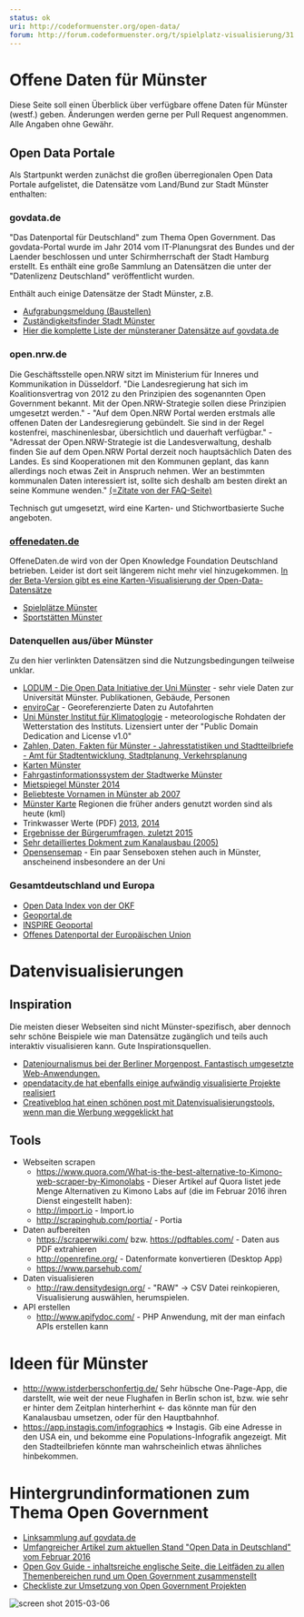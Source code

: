 ```yaml
---
status: ok
uri: http://codeformuenster.org/open-data/
forum: http://forum.codeformuenster.org/t/spielplatz-visualisierung/31
---
```


# Offene Daten für Münster

Diese Seite soll einen Überblick über verfügbare offene Daten für Münster (westf.) geben. Änderungen werden gerne per Pull Request angenommen. Alle Angaben ohne Gewähr.

## Open Data Portale

Als Startpunkt werden zunächst die großen überregionalen Open Data Portale aufgelistet, die Datensätze vom Land/Bund zur Stadt Münster enthalten:

### govdata.de

"Das Datenportal für Deutschland" zum Thema Open Government.
Das govdata-Portal wurde im Jahr 2014 vom IT-Planungsrat des Bundes und der Laender beschlossen und unter Schirmherrschaft der Stadt Hamburg erstellt. Es enthält eine große Sammlung an Datensätzen die unter der "Datenlizenz Deutschland" veröffentlicht wurden.

Enthält auch einige Datensätze der Stadt Münster, z.B.

- [Aufgrabungsmeldung (Baustellen)](https://www.govdata.de/suchen/-/details/aufgrabungsmeldung-stadt-munster)
- [Zuständigkeitsfinder Stadt Münster](https://www.govdata.de/suchen/-/details/zustandigkeitsfinder-der-stadt-munster)
- [Hier die komplette Liste der münsteraner Datensätze auf govdata.de](https://www.govdata.de/web/guest/suchen/-/searchresult/q/m%C3%BCnster)

### open.nrw.de

Die Geschäftsstelle open.NRW sitzt im Ministerium für Inneres und Kommunikation in Düsseldorf. "Die Landesregierung hat sich im Koalitionsvertrag von 2012 zu den Prinzipien des sogenannten Open Government bekannt. Mit der Open.NRW-Strategie sollen diese Prinzipien umgesetzt werden." - "Auf dem Open.NRW Portal werden erstmals alle offenen Daten der Landesregierung gebündelt. Sie sind in der Regel kostenfrei, maschinenlesbar, übersichtlich und dauerhaft verfügbar." - "Adressat der Open.NRW-Strategie ist die Landesverwaltung, deshalb finden Sie auf dem Open.NRW Portal derzeit noch hauptsächlich Daten des Landes. Es sind Kooperationen mit den Kommunen geplant, das kann allerdings noch etwas Zeit in Anspruch nehmen. Wer an bestimmten kommunalen Daten interessiert ist, sollte sich deshalb am besten direkt an seine Kommune wenden." [(=Zitate von der FAQ-Seite)](https://open.nrw/de/content/faq)

Technisch gut umgesetzt, wird eine Karten- und Stichwortbasierte Suche angeboten.

### [offenedaten.de](https://offenedaten.de)

OffeneDaten.de wird von der Open Knowledge Foundation Deutschland betrieben. Leider ist dort seit längerem nicht mehr viel hinzugekommen. [In der Beta-Version gibt es eine Karten-Visualisierung der Open-Data-Datensätze](https://beta.offenedaten.de/map)

- [Spielplätze Münster](https://offenedaten.de/dataset/muenster-spielpl-tze-in-m-nster)
- [Sportstätten Münster](https://offenedaten.de/dataset/muenster-sportst-tten-in-m-nster)

### Datenquellen aus/über Münster

Zu den hier verlinkten Datensätzen sind die Nutzungsbedingungen teilweise unklar.

- [LODUM - Die Open Data Initiative der Uni Münster](http://lodum.de/) - sehr viele Daten zur Universität Münster. Publikationen, Gebäude, Personen
- [enviroCar](https://envirocar.org/) - Georeferenzierte Daten zu Autofahrten
- [Uni Münster Institut für Klimatoglogie](http://www.uni-muenster.de/Klima/wetter/wetter.php) -  meteorologische Rohdaten der Wetterstation des Instituts. Lizensiert unter der "Public Domain Dedication and License v1.0"
- [Zahlen, Daten, Fakten für Münster - Jahresstatistiken und Stadtteilbriefe - Amt für Stadtentwicklung, Stadtplanung, Verkehrsplanung](http://www.muenster.de/stadt/stadtplanung/zahlen.html)
- [Karten Münster](http://www.muenster.de/stadt/stadtplanung/statistik.html)
- [Fahrgastinformationssystem der Stadtwerke Münster](http://www.stadtwerke-muenster.de/fis/)
- [Mietspiegel Münster 2014](http://www.wohnungsboerse.net/mietspiegel-Muenster/5389)
- [Beliebteste Vornamen in Münster ab 2007](http://www.stadt-muenster.de/standesamt/geburten/vorname.html)
- [Münster Karte](http://aa-zoo.de/muenster-map/) Regionen die früher anders genutzt worden sind als heute (kml)
- Trinkwasser Werte (PDF) [2013](https://www.stadtwerke-muenster.de/fileadmin/stwms/trinkwasser/produkte/dokumente/SWMS_Trinkwasseranalyse_2013.pdf), [2014](https://www.stadtwerke-muenster.de/fileadmin/stwms/trinkwasser/produkte/dokumente/SWMS_Trinkwasseranalyse_2014.pdf)
- [Ergebnisse der Bürgerumfragen, zuletzt 2015](http://www.stadt-muenster.de/stadtentwicklung/kommunale-umfragen.html)
- [Sehr detailliertes Dokment zum Kanalausbau (2005)](http://www.wsd-w.wsv.de/aktuelles/Planfeststellung/Planfeststellungsbeschluesse/Dateien_DEK_Los_11_und_12/Mappe2/_Erlaeuterungsbericht_UVU_Teil_4.1.pdf)
- [Opensensemap](http://www.opensensemap.org/) - Ein paar Senseboxen stehen auch in Münster, anscheinend insbesondere an der Uni

### Gesamtdeutschland und Europa

- [Open Data Index von der OKF](https://index.okfn.org/country/overview/Germany/)
- [Geoportal.de](http://www.geoportal.de/DE/Geoportal/geoportal.html?lang=de)
- [INSPIRE Geoportal](http://inspire-geoportal.ec.europa.eu/discovery/)
- [Offenes Datenportal der Europäischen Union](https://open-data.europa.eu)

# Datenvisualisierungen

## Inspiration

Die meisten dieser Webseiten sind nicht Münster-spezifisch, aber dennoch sehr schöne Beispiele wie man Datensätze zugänglich und teils auch interaktiv visualisieren kann. Gute Inspirationsquellen.

- [Datenjournalismus bei der Berliner Morgenpost. Fantastisch umgesetzte Web-Anwendungen.](http://www.morgenpost.de/interaktiv/)
- [opendatacity.de hat ebenfalls einige aufwändig visualisierte Projekte realisiert](https://opendatacity.de/)
- [Creativebloq hat einen schönen post mit Datenvisualisierungstools, wenn man die Werbung weggeklickt hat](http://www.creativebloq.com/design-tools/data-visualization-712402)

## Tools

- Webseiten scrapen
  - https://www.quora.com/What-is-the-best-alternative-to-Kimono-web-scraper-by-Kimonolabs - Dieser Artikel auf Quora listet jede Menge Alternativen zu Kimono Labs auf (die im Februar 2016 ihren Dienst eingestellt haben):
  - http://import.io - Import.io
  - http://scrapinghub.com/portia/ - Portia
- Daten aufbereiten
  - https://scraperwiki.com/ bzw. https://pdftables.com/ - Daten aus PDF extrahieren
  - http://openrefine.org/ - Datenformate konvertieren (Desktop App)
  - https://www.parsehub.com/
- Daten visualisieren
  - http://raw.densitydesign.org/ - "RAW" -> CSV Datei reinkopieren, Visualisierung auswählen, herumspielen.
- API erstellen
  - http://www.apifydoc.com/ - PHP Anwendung, mit der man einfach APIs erstellen kann

# Ideen für Münster

- http://www.istderberschonfertig.de/ Sehr hübsche One-Page-App, die darstellt, wie weit der neue Flughafen in Berlin schon ist, bzw. wie sehr er hinter dem Zeitplan hinterherhint <- das könnte man für den Kanalausbau umsetzen, oder für den Hauptbahnhof.
- https://app.instagis.com/infographics => Instagis. Gib eine Adresse in den USA ein, und bekomme eine Populations-Infografik angezeigt. Mit den Stadteilbriefen könnte man wahrscheinlich etwas ähnliches hinbekommen.

# Hintergrundinformationen zum Thema Open Government

- [Linksammlung auf govdata.de](https://www.govdata.de/web/guest/bibliothek)
- [Umfangreicher Artikel zum aktuellen Stand "Open Data in Deutschland" vom Februar 2016](https://netzpolitik.org/2016/bundesregierung-schlaeft-bei-open-data-es-geht-nur-schleppend-voran/)
- [Open Gov Guide - inhaltsreiche englische Seite, die Leitfäden zu allen Themenbereichen rund um Open Government zusammenstellt](http://www.opengovguide.com/)
- [Checkliste zur Umsetzung von Open Government Projekten](https://playbook.cio.gov/)

![screen shot 2015-03-06](https://cloud.githubusercontent.com/assets/225698/6537906/acd199be-c45b-11e4-89f8-3f719d65ae8d.png)
